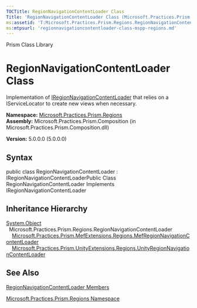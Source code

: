 ```yaml
---
TOCTitle: RegionNavigationContentLoader Class
Title: 'RegionNavigationContentLoader Class (Microsoft.Practices.Prism.Regions)'
ms:assetid: 'T:Microsoft.Practices.Prism.Regions.RegionNavigationContentLoader'
ms:mtpsurl: 'regionnavigationcontentloader-class-mspp-regions.md'
---
```


Prism Class Library

RegionNavigationContentLoader Class
===================================

Implementation of [IRegionNavigationContentLoader](https://msdn.microsoft.com/library/microsoft.practices.prism.regions.iregionnavigationcontentloader) that relies on a IServiceLocator to create new views when necessary.

**Namespace:** [Microsoft.Practices.Prism.Regions](https://msdn.microsoft.com/library/microsoft.practices.prism.regions)
**Assembly:** Microsoft.Practices.Prism.Composition (in Microsoft.Practices.Prism.Composition.dll)

**Version:** 5.0.0.0 (5.0.0.0)

## Syntax


public class RegionNavigationContentLoader : IRegionNavigationContentLoaderPublic Class RegionNavigationContentLoader Implements IRegionNavigationContentLoader

Inheritance Hierarchy
---------------------

<span id="familyToggle"></span>[System.Object](http://msdn.microsoft.com/en-us/library/e5kfa45b)
  Microsoft.Practices.Prism.Regions.RegionNavigationContentLoader
    [Microsoft.Practices.Prism.MefExtensions.Regions.MefRegionNavigationContentLoader](https://msdn.microsoft.com/library/microsoft.practices.prism.mefextensions.regions.mefregionnavigationcontentloader)
    [Microsoft.Practices.Prism.UnityExtensions.Regions.UnityRegionNavigationContentLoader](https://msdn.microsoft.com/library/microsoft.practices.prism.unityextensions.regions.unityregionnavigationcontentloader)

See Also
--------


[RegionNavigationContentLoader Members](https://msdn.microsoft.com/allmembers.t:microsoft.practices.prism.regions.regionnavigationcontentloader)

[Microsoft.Practices.Prism.Regions Namespace](https://msdn.microsoft.com/library/microsoft.practices.prism.regions)
